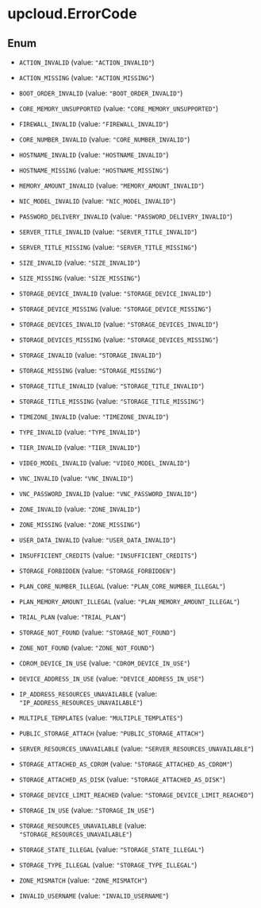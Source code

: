 # upcloud.ErrorCode

## Enum


* `ACTION_INVALID` (value: `"ACTION_INVALID"`)

* `ACTION_MISSING` (value: `"ACTION_MISSING"`)

* `BOOT_ORDER_INVALID` (value: `"BOOT_ORDER_INVALID"`)

* `CORE_MEMORY_UNSUPPORTED` (value: `"CORE_MEMORY_UNSUPPORTED"`)

* `FIREWALL_INVALID` (value: `"FIREWALL_INVALID"`)

* `CORE_NUMBER_INVALID` (value: `"CORE_NUMBER_INVALID"`)

* `HOSTNAME_INVALID` (value: `"HOSTNAME_INVALID"`)

* `HOSTNAME_MISSING` (value: `"HOSTNAME_MISSING"`)

* `MEMORY_AMOUNT_INVALID` (value: `"MEMORY_AMOUNT_INVALID"`)

* `NIC_MODEL_INVALID` (value: `"NIC_MODEL_INVALID"`)

* `PASSWORD_DELIVERY_INVALID` (value: `"PASSWORD_DELIVERY_INVALID"`)

* `SERVER_TITLE_INVALID` (value: `"SERVER_TITLE_INVALID"`)

* `SERVER_TITLE_MISSING` (value: `"SERVER_TITLE_MISSING"`)

* `SIZE_INVALID` (value: `"SIZE_INVALID"`)

* `SIZE_MISSING` (value: `"SIZE_MISSING"`)

* `STORAGE_DEVICE_INVALID` (value: `"STORAGE_DEVICE_INVALID"`)

* `STORAGE_DEVICE_MISSING` (value: `"STORAGE_DEVICE_MISSING"`)

* `STORAGE_DEVICES_INVALID` (value: `"STORAGE_DEVICES_INVALID"`)

* `STORAGE_DEVICES_MISSING` (value: `"STORAGE_DEVICES_MISSING"`)

* `STORAGE_INVALID` (value: `"STORAGE_INVALID"`)

* `STORAGE_MISSING` (value: `"STORAGE_MISSING"`)

* `STORAGE_TITLE_INVALID` (value: `"STORAGE_TITLE_INVALID"`)

* `STORAGE_TITLE_MISSING` (value: `"STORAGE_TITLE_MISSING"`)

* `TIMEZONE_INVALID` (value: `"TIMEZONE_INVALID"`)

* `TYPE_INVALID` (value: `"TYPE_INVALID"`)

* `TIER_INVALID` (value: `"TIER_INVALID"`)

* `VIDEO_MODEL_INVALID` (value: `"VIDEO_MODEL_INVALID"`)

* `VNC_INVALID` (value: `"VNC_INVALID"`)

* `VNC_PASSWORD_INVALID` (value: `"VNC_PASSWORD_INVALID"`)

* `ZONE_INVALID` (value: `"ZONE_INVALID"`)

* `ZONE_MISSING` (value: `"ZONE_MISSING"`)

* `USER_DATA_INVALID` (value: `"USER_DATA_INVALID"`)

* `INSUFFICIENT_CREDITS` (value: `"INSUFFICIENT_CREDITS"`)

* `STORAGE_FORBIDDEN` (value: `"STORAGE_FORBIDDEN"`)

* `PLAN_CORE_NUMBER_ILLEGAL` (value: `"PLAN_CORE_NUMBER_ILLEGAL"`)

* `PLAN_MEMORY_AMOUNT_ILLEGAL` (value: `"PLAN_MEMORY_AMOUNT_ILLEGAL"`)

* `TRIAL_PLAN` (value: `"TRIAL_PLAN"`)

* `STORAGE_NOT_FOUND` (value: `"STORAGE_NOT_FOUND"`)

* `ZONE_NOT_FOUND` (value: `"ZONE_NOT_FOUND"`)

* `CDROM_DEVICE_IN_USE` (value: `"CDROM_DEVICE_IN_USE"`)

* `DEVICE_ADDRESS_IN_USE` (value: `"DEVICE_ADDRESS_IN_USE"`)

* `IP_ADDRESS_RESOURCES_UNAVAILABLE` (value: `"IP_ADDRESS_RESOURCES_UNAVAILABLE"`)

* `MULTIPLE_TEMPLATES` (value: `"MULTIPLE_TEMPLATES"`)

* `PUBLIC_STORAGE_ATTACH` (value: `"PUBLIC_STORAGE_ATTACH"`)

* `SERVER_RESOURCES_UNAVAILABLE` (value: `"SERVER_RESOURCES_UNAVAILABLE"`)

* `STORAGE_ATTACHED_AS_CDROM` (value: `"STORAGE_ATTACHED_AS_CDROM"`)

* `STORAGE_ATTACHED_AS_DISK` (value: `"STORAGE_ATTACHED_AS_DISK"`)

* `STORAGE_DEVICE_LIMIT_REACHED` (value: `"STORAGE_DEVICE_LIMIT_REACHED"`)

* `STORAGE_IN_USE` (value: `"STORAGE_IN_USE"`)

* `STORAGE_RESOURCES_UNAVAILABLE` (value: `"STORAGE_RESOURCES_UNAVAILABLE"`)

* `STORAGE_STATE_ILLEGAL` (value: `"STORAGE_STATE_ILLEGAL"`)

* `STORAGE_TYPE_ILLEGAL` (value: `"STORAGE_TYPE_ILLEGAL"`)

* `ZONE_MISMATCH` (value: `"ZONE_MISMATCH"`)

* `INVALID_USERNAME` (value: `"INVALID_USERNAME"`)


